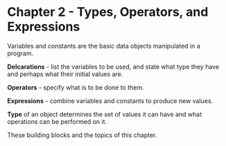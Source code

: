 # Chapter 2 - Types, Operators, and Expressions
Variables and constants are the basic data objects manipulated in a program.

**Delcarations** - list the variables to be used, and state what type they have and perhaps what their initial values are.

**Operators** - specify what is to be done to them.

**Expressions** - combine variables and constants to produce new values.

**Type** of an object determines the set of values it can have and what operations can be performed on it.

These building blocks and the topics of this chapter.

